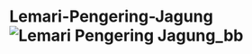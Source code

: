 # Lemari-Pengering-Jagung![Lemari Pengering Jagung_bb](https://user-images.githubusercontent.com/91957514/200540977-8b970ea5-a400-42fe-9af6-a5f67baf9b31.png)
